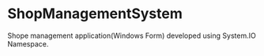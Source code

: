 # ShopManagementSystem
 Shope management application(Windows Form) developed using System.IO Namespace.
